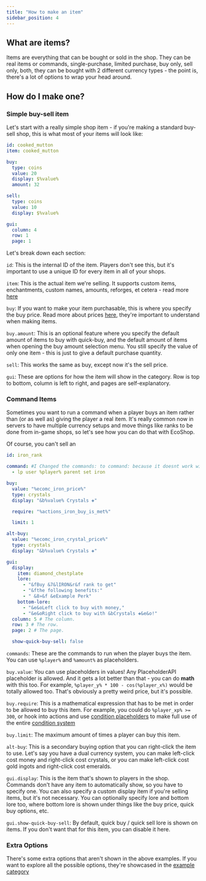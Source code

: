 ```yaml
---
title: "How to make an item"
sidebar_position: 4
---
```


## What are items?

Items are everything that can be bought or sold in the shop. They can be real items or
commands, single-purchase, limited purchase, buy only, sell only, both, they can be bought
with 2 different currency types - the point is, there's a lot of options to wrap your head around.

## How do I make one?

### Simple buy-sell item

Let's start with a really simple shop item - if you're making a standard buy-sell shop, this
is what most of your items will look like:

```yaml
id: cooked_mutton
item: cooked_mutton

buy:
  type: coins
  value: 20
  display: $%value%
  amount: 32

sell:
  type: coins
  value: 10
  display: $%value%

gui:
  column: 4
  row: 1
  page: 1
```

Let's break down each section:

`id`: This is the internal ID of the item. Players don't see this, but it's important
to use a unique ID for every item in all of your shops.

`item`: This is the actual item we're selling. It supports custom items, enchantments,
custom names, amounts, reforges, et cetera - read
more [here](https://plugins.auxilor.io/all-plugins/the-item-lookup-system)

`buy`: If you want to make your item purchasable, this is where you specify the buy price.
Read more about prices [here](https://plugins.auxilor.io/all-plugins/prices), they're important
to understand when making items.

`buy.amount`: This is an optional feature where you specify the default amount of items
to buy with quick-buy, and the default amount of items when opening the buy amount selection
menu. You still specify the value of only one item - this is just to give a default purchase
quantity.

`sell`: This works the same as buy, except now it's the sell price.

`gui`: These are options for how the item will show in the category. Row is top to bottom,
column is left to right, and pages are self-explanatory.

### Command Items

Sometimes you want to run a command when a player buys an item rather than (or as well as)
giving the player a real item. It's really common now in servers to have multiple currency
setups and move things like ranks to be done from in-game shops, so let's see how you can
do that with EcoShop.

Of course, you can't sell an

```yaml
id: iron_rank

command: #I Changed the commands: to command: because it doesnt work with an "s"
  - lp user %player% parent set iron

buy:
  value: "%ecomc_iron_price%"
  type: crystals
  display: "&b%value% Crystals ❖"

  require: "%actions_iron_buy_is_met%"

  limit: 1

alt-buy:
  value: "%ecomc_iron_crystal_price%"
  type: crystals
  display: "&b%value% Crystals ❖"

gui:
  display:
    item: diamond_chestplate
    lore:
      - "&fBuy &7&lIRON&r&f rank to get"
      - "&fthe following benefits:"
      - " &8»&f &eExample Perk"
    bottom-lore:
      - "&e&oLeft click to buy with money,"
      - "&e&oRight click to buy with &bCrystals ❖&e&o!"
  column: 5 # The column.
  row: 3 # The row.
  page: 2 # The page.

  show-quick-buy-sell: false
```

`commands`: These are the commands to run when the player buys the item. You can use `%player%` and
`%amount%` as placeholders.

`buy.value`: You can use placeholders in values! Any PlaceholderAPI placeholder is allowed. And it
gets a lot better than that - you can do **math** with this too. For example, `%player_y% * 100 - cos(%player_x%)`
would be totally allowed too. That's obviously a pretty weird price, but it's possible.

`buy.require`: This is a mathematical expression that has to be met in order to be allowed to
buy this item. For example, you could do `%player_xp% >= 300`, or hook into actions and use
[condition placeholders](https://plugins.auxilor.io/actions/placeholderapi) to make full use of
the entire [condition system](https://plugins.auxilor.io/effects/configuring-a-condition)

`buy.limit`: The maximum amount of times a player can buy this item.

`alt-buy`: This is a secondary buying option that you can right-click the item to use. Let's say
you have a dual currency system, you can make left-click cost money and right-click cost crystals,
or you can make left-click cost gold ingots and right-click cost emeralds.

`gui.display`: This is the item that's shown to players in the shop. Commands don't have any
item to automatically show, so you have to specify one. You can also specify a custom display item
if you're selling items, but it's not necessary. You can optionally specify lore and bottom lore too,
where bottom lore is shown under things like the buy price, quick buy options, etc.

`gui.show-quick-buy-sell`: By default, quick buy / quick sell lore is shown on items. If you don't
want that for this item, you can disable it here.

### Extra Options

There's some extra options that aren't shown in the above examples. If you want to explore all
the possible options, they're showcased in the [example category](https://github.com/Auxilor/EcoShop/blob/main/eco-core/core-plugin/src/main/resources/categories/_example.yml)
